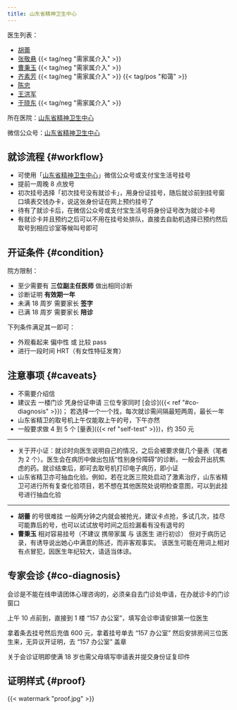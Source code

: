 ```yaml
---
title: 山东省精神卫生中心
---
```


<!-- ShanDong Mental Health Center -> sdmhc -->

医生列表：

- [胡蕾](https://www.haodf.com/doctor/293557.html)
- [张敬悬](https://www.haodf.com/doctor/119561.html) {{< tag/neg "需家属介入" >}}
- [曹秉玉](https://www.haodf.com/doctor/119528.html) {{< tag/neg "需家属介入" >}}
- [齐素芳](https://www.haodf.com/doctor/6964430522.html) {{< tag/neg "需家属介入" >}} {{< tag/pos "和蔼" >}}
- [陈忠](https://www.haodf.com/doctor/6964430516.html)
- [王洪军](https://www.haodf.com/doctor/3133959974.html)
- [于晓东](https://www.haodf.com/doctor/6964430538.html) {{< tag/neg "需家属介入" >}} 

所在医院：[山东省精神卫生中心](https://amap.com/place/B0FFM4NU1Y)

微信公众号：[山东省精神卫生中心](weixin://sdsjswszx)

## 就诊流程 {#workflow}

- 可使用「[山东省精神卫生中心](weixin://sdsjswszx)」微信公众号或支付宝生活号挂号
- 提前一周晚 8 点放号
- 初次挂号选择「初次挂号没有就诊卡」，用身份证挂号，随后就诊前到挂号窗口填表交钱办卡，说这张身份证在网上预约挂号了
- 待有了就诊卡后，在微信公众号或支付宝生活号将身份证号改为就诊卡号
- 有就诊卡并且预约之后可以不用在挂号处排队，直接去自助机选择已预约然后取号到相应诊室等候叫号即可

## 开证条件 {#condition}

院方限制：

- 至少需要有 **三位副主任医师** 做出相同诊断
- 诊断证明 **有效期一年**
- 未满 18 周岁 需要家长 **签字**
- 已满 18 周岁 需要家长 **陪诊**

下列条件满足其一即可：

- 外观看起来 偏中性 或 比较 pass
- 进行一段时间 HRT（有女性特征发育）

## 注意事项 {#caveats}

- 不需要介绍信
- 建议去 一楼门诊 凭身份证申请 三位专家同时 [会诊]({{< ref "#co-diagnosis" >}})；
  若选择一个一个找，每次就诊需间隔最短两周，最长一年
- 山东省精卫的取号机上午仅能取上午的号，下午亦然
- 一般要求做 4 到 5 个 [量表]({{< ref "self-test" >}})，约 350 元

---

- 关于开小证：就诊时向医生说明自己的情况，之后会被要求做几个量表（笔者为 2 个）。医生会在病历中做出包括“性别身份障碍”的诊断。一般会开出抗焦虑的药。就诊结束后，即可去取号机打印电子病历，即小证
- 山东省精卫亦可抽血化验。例如，若在北医三院处启动了激素治疗，山东省精卫可进行所有复查化验项目，若不想在其他医院处说明检查意图，可以到此挂号进行抽血化验

---

- **胡蕾** 的号很难挂
  一般两分钟之内就会被抢光，建议卡点抢，多试几次，挂尽可能靠后的号，也可以试试放号时间之后捡漏看有没有退号的
- **曹秉玉** 相对容易挂号（不建议 携带家属 与 该医生 进行初诊）
  但对于病历记录，有诱导说出她心中满意的陈述，而非客观事实。
  该医生可能在用词上相对有点冒犯，因医生年纪较大，请适当体谅。

## 专家会诊 {#co-diagnosis}

会诊是不能在线申请团体心理咨询的，必须亲自去门诊处申请，在办就诊卡的门诊窗口

上午 10 点前到，直接到 1 楼 “157 办公室”，填写会诊申请安排第一位医生

拿着条去挂号然后充值 600 元，拿着挂号单去 “157 办公室” 然后安排房间三位医生来，无异议开证明，去 “157 办公室” 盖章

关于会诊证明即使满 18 岁也需父母填写申请表并提交身份证复印件

## 证明样式 {#proof}

{{< watermark "proof.jpg" >}}

